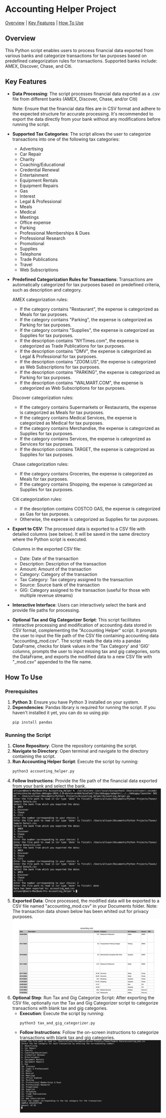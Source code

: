 # Accounting Helper Project

[Overview](#overview) | [Key Features](#key-features) | [How To Use](#how-to-use)

## Overview
This Python script enables users to process financial data exported from various banks and categorize transactions for tax purposes based on predefined categorization rules for transactions. Supported banks include: AMEX, Discover, Chase, and Citi. 

## Key Features

- **Data Processing**: The script processes financial data exported as a .csv file from different banks (AMEX, Discover, Chase, and/or Citi)

    Note: Ensure that the financial data files are in CSV format and adhere to the expected structure for accurate processing. It's recommended to export the data directly from your bank without any modifications before running the script.

- **Supported Tax Categories**: The script allows the user to categorize transactions into one of the following tax categories:

    - Advertising
    - Car Repair
    - Charity
    - Coaching/Educational
    - Credential Renewal
    - Entertainment
    - Equipment Rentals
    - Equipment Repairs
    - Gas
    - Interest
    - Legal & Professional
    - Meals
    - Medical
    - Meetings
    - Office expense
    - Parking
    - Professional Memberships & Dues
    - Professional Research
    - Promotional
    - Supplies
    - Telephone
    - Trade Publications
    - Travel
    - Web Subscriptions

- **Predefined Categorization Rules for Transactions**: Transactions are automatically categorized for tax purposes based on predefined criteria, such as description and category.

    AMEX categorization rules:
    - If the category contains "Restaurant", the expense is categorized as Meals for tax purposes.
    - If the category contains "Parking", the expense is categorized as Parking for tax purposes.
    - If the category contains "Supplies", the expense is categorized as Supplies for tax purposes.
    - If the description contains "NYTimes.com", the expense is categorized as Trade Publications for tax purposes.
    - If the description contains "DMV", the expense is categorized as Legal & Professional for tax purposes.
    - If the description contains "ZOOM.US", the expense is categorized as Web Subscriptions for tax purposes.
    - If the description contains "PARKING", the expense is categorized as Parking for tax purposes.
    - If the description contains "WALMART.COM", the expense is categorized as Web Subscriptions for tax purposes.

    Discover categorization rules:
    - If the category contains Supermarkets or Restaurants, the expense is categorized as Meals for tax purposes.
    - If the category contains Medical Services, the expense is categorized as Medical for tax purposes.
    - If the category contains Merchandise, the expense is categorized as Supplies for tax purposes.
    - If the category contains Services, the expense is categorized as Services for tax purposes.
    - If the description contains TARGET, the expense is categorized as Supplies for tax purposes.

    Chase categorization rules:
    - If the category contains Groceries, the expense is categorized as Meals for tax purposes.
    - If the category contains Shopping, the expense is categorized as Supplies for tax purposes.

    Citi categorization rules:
    - If the description contains COSTCO GAS, the expense is categorized as Gas for tax purposes.
    - Otherwise, the expense is categorized as Supplies for tax purposes.

- **Export to CSV**: The processed data is exported to a CSV file with detailed columns (see below). It will be saved in the same directory where the Python script is executed.

    Columns in the exported CSV file:
    - Date: Date of the transaction
    - Description: Description of the transaction
    - Amount: Amount of the transaction
    - Category: Category of the transaction
    - Tax Category: Tax category assigned to the transaction
    - Source: Source bank of the transaction
    - GIG: Category assigned to the transaction (useful for those with multiple revenue streams)

- **Interactive Interface**: Users can interactively select the bank and provide file paths for processing.
- **Optional Tax and Gig Categorizer Script**: This script facilitates interactive processing and modification of accounting data stored in CSV format, complementing the "Accounting Helper" script. It prompts the user to input the file path of the CSV file containing accounting data "accounting_mod.csv". The script reads the data into a pandas DataFrame, checks for blank values in the 'Tax Category' and 'GIG' columns, prompts the user to input missing tax and gig categories, sorts the DataFrame, and exports the modified data to a new CSV file with "_mod.csv" appended to the file name.


## How To Use

### Prerequisites

1. **Python 3**: Ensure you have Python 3 installed on your system.
2. **Dependencies**: Pandas library is required for running the script. If you haven't installed it yet, you can do so using pip:
    ```bash
    pip install pandas
    ```

### Running the Script

1. **Clone Repository**: Clone the repository containing the script.
2. **Navigate to Directory**: Open terminal and navigate to the directory containing the script.
3. **Run Accounting Helper Script**: Execute the script by running:
    ```bash
    python3 accounting_helper.py
    ```
4. **Follow Instructions**: Provide the file path of the financial data exported from your bank and select the bank.
    ![Screenshot of the Accounting Helper scipt running](/Accounting_Helper_Run.png)
5. **Exported Data**: Once processed, the modified data will be exported to a CSV file named "accounting_mod.csv" in your Documents folder.
    Note: The transaction data shown below has been whited out for privacy purposes. 
    ![Screenshot of the exported data](/Modified_Data_Blanked.png)
6. **Optional Step**: Run Tax and Gig Categorize Script: After exporting the CSV file, optionally run the Tax and Gig Categorizer script to categorize transactions with blank tax and gig categories. 
    - **Execution**: Execute the script by running:
      ```bash
      python3 tax_and_gig_categorizer.py
      ```
    - **Follow Instructions**: Follow the on-screen instructions to categorize transactions with blank tax and gig categories.
        ![Screenshot of the Tax and Gig Categorizer script running](/Tax_and_Gig_Categorizer_Run.png)


